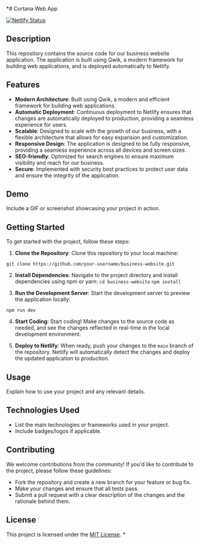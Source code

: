 *# Cortana Web App

[![Netlify Status](https://api.netlify.com/api/v1/badges/c1ca5aae-466b-4b37-ae53-8cbd100fb4c3/deploy-status)](https://app.netlify.com/sites/cortanadevs/deploys)

## Description

This repository contains the source code for our business website application. The application is built using Qwik, a modern framework for building web applications, and is deployed automatically to Netlify.

## Features

- **Modern Architecture**: Built using Qwik, a modern and efficient framework for building web applications.
- **Automatic Deployment**: Continuous deployment to Netlify ensures that changes are automatically deployed to production, providing a seamless experience for users.
- **Scalable**: Designed to scale with the growth of our business, with a flexible architecture that allows for easy expansion and customization.
- **Responsive Design**: The application is designed to be fully responsive, providing a seamless experience across all devices and screen sizes.
- **SEO-friendly**: Optimized for search engines to ensure maximum visibility and reach for our business.
- **Secure**: Implemented with security best practices to protect user data and ensure the integrity of the application.

## Demo

Include a GIF or screenshot showcasing your project in action.

## Getting Started

To get started with the project, follow these steps:

1. **Clone the Repository**: Clone this repository to your local machine:

  ``` git clone https://github.com/your-username/business-website.git ```

2. **Install Dependencies**: Navigate to the project directory and install dependencies using npm or yarn:
``` cd business-website ```
``` npm install ```

3. **Run the Development Server**: Start the development server to preview the application locally:

``` npm run dev ```

4. **Start Coding**: Start coding! Make changes to the source code as needed, and see the changes reflected in real-time in the local development environment.

5. **Deploy to Netlify**: When ready, push your changes to the `main` branch of the repository. Netlify will automatically detect the changes and deploy the updated application to production.

## Usage

Explain how to use your project and any relevant details.

## Technologies Used

- List the main technologies or frameworks used in your project.
- Include badges/logos if applicable.

## Contributing

We welcome contributions from the community! If you'd like to contribute to the project, please follow these guidelines:

- Fork the repository and create a new branch for your feature or bug fix.
- Make your changes and ensure that all tests pass.
- Submit a pull request with a clear description of the changes and the rationale behind them.

## License

This project is licensed under the [MIT License](LICENSE).
*